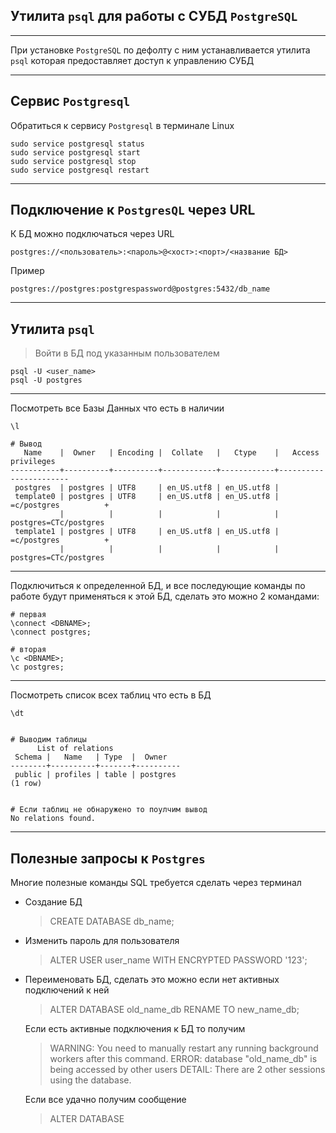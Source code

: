 Утилита `psql` для работы с СУБД `PostgreSQL`
---
---

При установке `PostgreSQL` по дефолту с ним устанавливается утилита `psql`
которая предоставляет доступ к управлению СУБД



---
Сервис `Postgresql` 
---
Обратиться к сервису `Postgresql` в терминале Linux 


    sudo service postgresql status
    sudo service postgresql start
    sudo service postgresql stop
    sudo service postgresql restart

---
Подключение к `PostgresQL` через URL 
--
К БД можно подключаться через URL 

    postgres://<пользователь>:<пароль>@<хост>:<порт>/<название БД>

Пример

    postgres://postgres:postgrespassword@postgres:5432/db_name


---
Утилита `psql`
---

> Войти в БД под указанным пользователем

    psql -U <user_name>
    psql -U postgres

---

Посмотреть все Базы Данных что есть в наличии

    \l

    # Вывод
       Name    |  Owner   | Encoding |  Collate   |   Ctype    |   Access privileges   
    -----------+----------+----------+------------+------------+-----------------------
     postgres  | postgres | UTF8     | en_US.utf8 | en_US.utf8 | 
     template0 | postgres | UTF8     | en_US.utf8 | en_US.utf8 | =c/postgres          +
               |          |          |            |            | postgres=CTc/postgres
     template1 | postgres | UTF8     | en_US.utf8 | en_US.utf8 | =c/postgres          +
               |          |          |            |            | postgres=CTc/postgres

---

Подключиться к определенной БД, и все последующие команды по работе будут применяться
к этой БД, сделать это можно 2 командами:

    # первая
    \connect <DBNAME>;
    \connect postgres;

    # вторая
    \c <DBNAME>;
    \c postgres;

---

Посмотреть список всех таблиц что есть в БД

    \dt


    # Выводим таблицы
          List of relations
     Schema |   Name   | Type  |  Owner   
    --------+----------+-------+----------
     public | profiles | table | postgres
    (1 row)


    # Если таблиц не обнаружено то поулчим вывод
    No relations found.


---
Полезные запросы к `Postgres` 
---
Многие полезные команды SQL требуется сделать через терминал

- Создание БД

    >    CREATE DATABASE db_name;

- Изменить пароль для пользователя

    >    ALTER USER user_name WITH ENCRYPTED PASSWORD '123';

- Переименовать БД, сделать это можно если нет активных подключений к ней

    > ALTER DATABASE old_name_db RENAME TO new_name_db;
    
    Если есть активные подключения к БД то получим
      
    >WARNING:  You need to manually restart any running background workers after this command.
    > ERROR:  database "old_name_db" is being accessed by other users
    > DETAIL:  There are 2 other sessions using the database.
    
    Если все удачно получим сообщение
    > ALTER DATABASE








